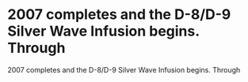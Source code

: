 # 2007 completes and the D-8/D-9 Silver Wave Infusion begins. Through

2007 completes and the D-8/D-9 Silver Wave Infusion begins. Through